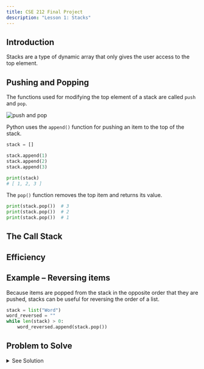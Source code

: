 ```yaml
---
title: CSE 212 Final Project
description: "Lesson 1: Stacks"
---
```


## Introduction

Stacks are a type of dynamic array that only gives the user access to the top element.


## Pushing and Popping

The functions used for modifying the top element of a stack are called `push` and `pop`.

![push and pop](img/stack01.drawio.png)

Python uses the `append()` function for pushing an item to the top of the stack.

```py
stack = []

stack.append(1)
stack.append(2)
stack.append(3)

print(stack)
# [ 1, 2, 3 ]
```

The `pop()` function removes the top item and returns its value.

```py
print(stack.pop())  # 3
print(stack.pop())  # 2
print(stack.pop())  # 1
```


## The Call Stack
## Efficiency
## Example – Reversing items

Because items are popped from the stack in the opposite order that they are pushed, stacks can be useful for reversing the order of a list.

```py
stack = list("Word")
word_reversed = ""
while len(stack) > 0:
    word_reversed.append(stack.pop())
```

## Problem to Solve



<details><summary markdown="span">See Solution</summary>

```py
stack = []

stack.append(1)
stack.append(2)
stack.append(3)
three = stack.pop()
two = stack.pop()
one = stack.pop()
print(one, two, three)
```

</details>
